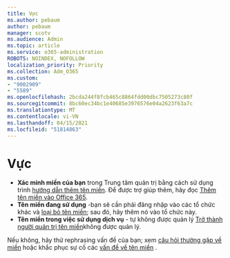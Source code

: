 ```yaml
---
title: Vực
ms.author: pebaum
author: pebaum
manager: scotv
ms.audience: Admin
ms.topic: article
ms.service: o365-administration
ROBOTS: NOINDEX, NOFOLLOW
localization_priority: Priority
ms.collection: Adm_O365
ms.custom:
- "9002909"
- "5589"
ms.openlocfilehash: 2bcda244f8fcb465c8864fdd00dbc7505273c80f
ms.sourcegitcommit: 8bc60ec34bc1e40685e3976576e04a2623f63a7c
ms.translationtype: MT
ms.contentlocale: vi-VN
ms.lasthandoff: 04/15/2021
ms.locfileid: "51814863"
---
```

# <a name="domains"></a>Vực

- **Xác minh miền của bạn** trong Trung tâm quản trị bằng cách sử dụng trình [hướng dẫn thêm tên miền](https://admin.microsoft.com/Adminportal#/Domains/Wizard). Để được trợ giúp thêm, hãy đọc [Thêm tên miền vào Office 365](https://docs.microsoft.com/microsoft-365/admin/setup/add-domain?view=o365-worldwide).
- **Tên miền đang sử dụng** -bạn sẽ cần phải đăng nhập vào các tổ chức khác và [loại bỏ tên miền](https://docs.microsoft.com/microsoft-365/admin/get-help-with-domains/remove-a-domain?view=o365-worldwide); sau đó, hãy thêm nó vào tổ chức này.
- **Tên miền trong việc sử dụng dịch vụ**  -  tự không được quản lý [Trở thành người quản trị tên miền](https://docs.microsoft.com/azure/active-directory/users-groups-roles/domains-admin-takeover)không được quản lý.

Nếu không, hãy thử rephrasing vấn đề của bạn; xem [câu hỏi thường gặp về miền](https://docs.microsoft.com/microsoft-365/admin/setup/domains-faq?view=o365-worldwide) hoặc khắc phục sự cố các [vấn đề về tên miền](https://docs.microsoft.com/microsoft-365/admin/get-help-with-domains/find-and-fix-issues?view=o365-worldwide) .

